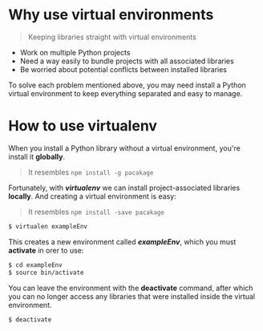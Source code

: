 # Why use virtual environments
> Keeping libraries straight with virtual environments

- Work on multiple Python projects
- Need a way easily to bundle projects with all associated libraries
- Be worried about potential conflicts between installed libraries

To solve each problem mentioned above, you may need install a Python virtual environment to keep everything separated and easy to manage.

# How to use virtualenv
When you install a Python library without a virtual environment, you're install it **globally**.
> It resembles `npm install -g pacakage`

Fortunately, with ***virtualenv*** we can install project-associated libraries **locally**. And creating a virtual environment is easy:
> It resembles `npm install -save pacakage`

```bash
$ virtualen exampleEnv
```
This creates a new environment called ***exampleEnv***, which you must **activate** in orer to use:

```bash
$ cd exampleEnv
$ source bin/activate
```
You can leave the environment with the **deactivate** command, after which you can no longer access any libraries that were installed inside the virtual environment.
```bash
$ deactivate
```

